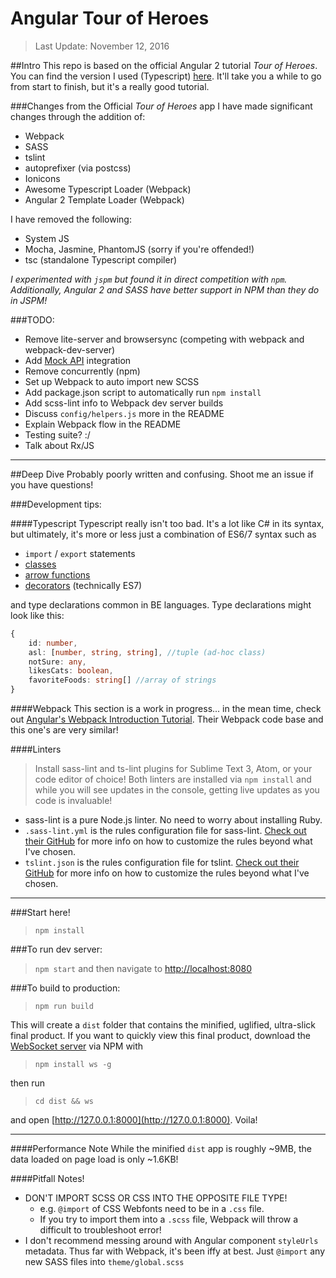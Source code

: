 # Angular Tour of Heroes
> Last Update: November 12, 2016

##Intro
This repo is based on the official Angular 2 tutorial _Tour of Heroes_. You can find the version I used (Typescript) [here](https://angular.io/docs/ts/latest/tutorial/). It'll take you a while to go from start to finish, but it's a really good tutorial.

###Changes from the Official _Tour of Heroes_ app
I have made significant changes through the addition of:
- Webpack
- SASS
- tslint
- autoprefixer (via postcss)
- Ionicons
- Awesome Typescript Loader (Webpack)
- Angular 2 Template Loader (Webpack)

I have removed the following:
- System JS
- Mocha, Jasmine, PhantomJS (sorry if you're offended!)
- tsc (standalone Typescript compiler)

*I experimented with `jspm` but found it in direct competition with `npm`. Additionally, Angular 2 and SASS have better support in NPM than they do in JSPM!*

###TODO:
- Remove lite-server and browsersync (competing with webpack and webpack-dev-server)
- Add [Mock API](http://www.mockapi.io/) integration
- Remove concurrently (npm)
- Set up Webpack to auto import new SCSS
- Add package.json script to automatically run `npm install`
- Add scss-lint info to Webpack dev server builds
- Discuss `config/helpers.js` more in the README
- Explain Webpack flow in the README
- Testing suite? :/
- Talk about Rx/JS

---

##Deep Dive
Probably poorly written and confusing. Shoot me an issue if you have questions!

###Development tips:

####Typescript
Typescript really isn't too bad. It's a lot like C# in its syntax, but ultimately, it's more or less just a combination of ES6/7 syntax such as
- `import` / `export` statements
- [classes](https://developer.mozilla.org/en-US/docs/Web/JavaScript/Reference/Classes)
- [arrow functions](https://developer.mozilla.org/en-US/docs/Web/JavaScript/Reference/Functions/Arrow_functions)
- [decorators](https://www.typescriptlang.org/docs/handbook/decorators.html) (technically ES7)

and type declarations common in BE languages. Type declarations might look like this:
```typescript
{
	id: number,
	asl: [number, string, string], //tuple (ad-hoc class)
	notSure: any,
	likesCats: boolean,
	favoriteFoods: string[] //array of strings
}
```

####Webpack
This section is a work in progress... in the mean time, check out [Angular's Webpack Introduction Tutorial](https://angular.io/docs/ts/latest/guide/webpack.html). Their Webpack code base and this one's are very similar!

####Linters
> Install sass-lint and ts-lint plugins for Sublime Text 3, Atom, or your code editor of choice! Both linters are installed via `npm install` and while you will see updates in the console, getting live updates as you code is invaluable!

- sass-lint is a pure Node.js linter. No need to worry about installing Ruby.
- `.sass-lint.yml` is the rules configuration file for sass-lint. [Check out their GitHub](https://github.com/sasstools/sass-lint) for more info on how to customize the rules beyond what I've chosen.
- `tslint.json` is the rules configuration file for tslint. [Check out their GitHub](https://github.com/palantir/tslint) for more info on how to customize the rules beyond what I've chosen.

---

###Start here!
> `npm install`

###To run dev server:
> `npm start` and then navigate to [http://localhost:8080](http://localhost:8080)

###To build to production:
> `npm run build`

This will create a `dist` folder that contains the minified, uglified, ultra-slick final product. If you want to quickly view this final product, download the [WebSocket server](https://www.npmjs.com/package/ws) via NPM with

> `npm install ws -g`

then run

> `cd dist && ws`

and open [http://127.0.0.1:8000](http://127.0.0.1:8000). Voila!

---

####Performance Note
While the minified `dist` app is roughly ~9MB, the data loaded on page load is only ~1.6KB!

####Pitfall Notes!
- DON'T IMPORT SCSS OR CSS INTO THE OPPOSITE FILE TYPE!
	- e.g. `@import` of CSS Webfonts need to be in a `.css` file.
	- If you try to import them into a `.scss` file, Webpack will throw a difficult to troubleshoot error!
- I don't recommend messing around with Angular component `styleUrls` metadata. Thus far with Webpack, it's been iffy at best. Just `@import` any new SASS files into `theme/global.scss`

